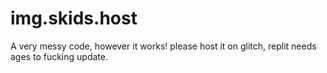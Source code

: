 # img.skids.host

A very messy code, however it works!
please host it on glitch, replit needs ages to fucking update.
